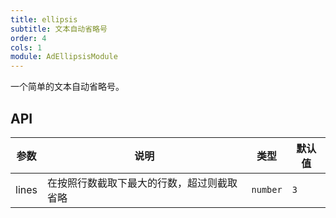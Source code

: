 ```yaml
---
title: ellipsis
subtitle: 文本自动省略号
order: 4
cols: 1
module: AdEllipsisModule
---
```


一个简单的文本自动省略号。

## API

参数 | 说明 | 类型 | 默认值
----|------|-----|------
lines | 在按照行数截取下最大的行数，超过则截取省略  | `number` | `3`
